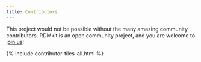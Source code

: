 ```yaml
---
title: Contributors
---
```


This project would not be possible without the many amazing community contributors. RDMkit is an open community project, and you are welcome to [join us](how_to_contribute)!

{% include contributor-tiles-all.html %}
